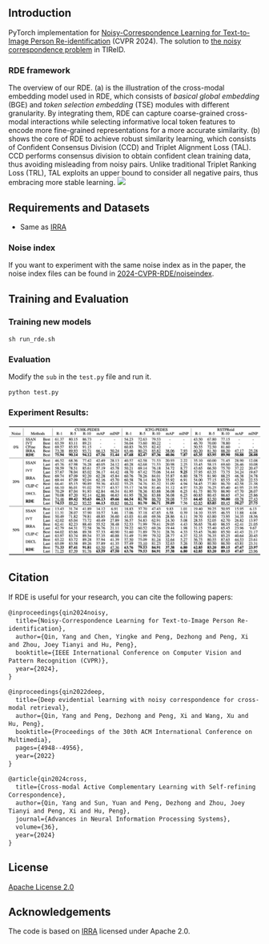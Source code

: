 ## Introduction
PyTorch implementation for [Noisy-Correspondence Learning for Text-to-Image Person Re-identification](./src/RDE_main.pdf) (CVPR 2024). The solution to [the noisy correspondence problem](https://github.com/QinYang79/Noisy-Correspondence-Summary)  in TIReID.

### RDE framework
The overview of our RDE. (a) is the illustration of the cross-modal embedding model used in RDE, which consists of *basical global embedding* (BGE) and *token selection embedding* (TSE) modules with different granularity. By integrating them, RDE can capture coarse-grained cross-modal interactions while selecting informative local token features to encode more fine-grained representations for a more accurate similarity. (b) shows the core of RDE to achieve robust similarity learning, which consists of Confident Consensus Division (CCD) and Triplet Alignment Loss (TAL). CCD performs consensus division to obtain confident clean training data, thus avoiding misleading from noisy pairs. Unlike traditional Triplet Ranking Loss (TRL), TAL exploits an upper bound to consider all negative pairs, thus embracing more stable learning.
<img src="./src/frame.png"   />


## Requirements and Datasets
- Same as [IRRA](https://github.com/anosorae/IRRA)

### Noise index
If you want to experiment with the same noise index as in the paper, the noise index files can be found in [2024-CVPR-RDE/noiseindex](https://github.com/QinYang79/RDE/tree/main/2024-CVPR-RDE/noiseindex).


## Training and Evaluation

### Training new models

```
sh run_rde.sh
```

### Evaluation
Modify the  ```sub``` in the ```test.py``` file and run it.
```
python test.py
```

 

### Experiment Results:
<img src="./src/results.png" />


## Citation
If RDE is useful for your research, you can cite the following papers:
```
@inproceedings{qin2024noisy,
  title={Noisy-Correspondence Learning for Text-to-Image Person Re-identification},
  author={Qin, Yang and Chen, Yingke and Peng, Dezhong and Peng, Xi and Zhou, Joey Tianyi and Hu, Peng},
  booktitle={IEEE International Conference on Computer Vision and Pattern Recognition (CVPR)},
  year={2024},
}
```
```
@inproceedings{qin2022deep,
  title={Deep evidential learning with noisy correspondence for cross-modal retrieval},
  author={Qin, Yang and Peng, Dezhong and Peng, Xi and Wang, Xu and Hu, Peng},
  booktitle={Proceedings of the 30th ACM International Conference on Multimedia},
  pages={4948--4956},
  year={2022}
}

```

```
@article{qin2024cross,
  title={Cross-modal Active Complementary Learning with Self-refining Correspondence},
  author={Qin, Yang and Sun, Yuan and Peng, Dezhong and Zhou, Joey Tianyi and Peng, Xi and Hu, Peng},
  journal={Advances in Neural Information Processing Systems},
  volume={36},
  year={2024}
}
```

## License

[Apache License 2.0](http://www.apache.org/licenses/LICENSE-2.0)

## Acknowledgements
The code is based on [IRRA](https://github.com/anosorae/IRRA) licensed under Apache 2.0.
